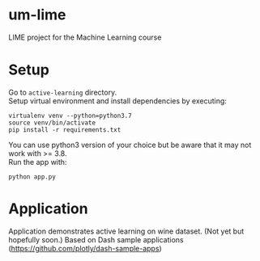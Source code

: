 # um-lime
LIME project for the Machine Learning course

# Setup
Go to `active-learning` directory.  
Setup virtual environment and install dependencies by executing:
```
virtualenv venv --python=python3.7
source venv/bin/activate
pip install -r requirements.txt
```
You can use python3 version of your choice but be aware that it may not work with >= 3.8.  
Run the app with:
```
python app.py
```

# Application
Application demonstrates active learning on wine dataset. (Not yet but hopefully soon.) Based on Dash sample applications (https://github.com/plotly/dash-sample-apps)


